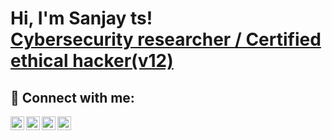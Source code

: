<h1>Hi, I'm Sanjay ts! <br/><a href="https://www.linkedin.com/in/sanjay-ts-111a7b191/">Cybersecurity researcher  / Certified ethical hacker(v12) </a></h1>

<h2> 🤳 Connect with me:</h2>

[<img align="left" alt="JoshMadakor | YouTube" width="22px" src="https://cdn.jsdelivr.net/npm/simple-icons@v3/icons/youtube.svg" />][youtube]
[<img align="left" alt="JoshMadakor | Twitter" width="22px" src="https://cdn.jsdelivr.net/npm/simple-icons@v3/icons/twitter.svg" />][twitter]
[<img align="left" alt="JoshMadakor | LinkedIn" width="22px" src="https://cdn.jsdelivr.net/npm/simple-icons@v3/icons/linkedin.svg" />][linkedin]
[<img align="left" alt="JoshMadakor | Instagram" width="22px" src="https://cdn.jsdelivr.net/npm/simple-icons@v3/icons/instagram.svg" />][instagram]

[twitter]: (https://x.com/sanjus_sanjay?t=CBY6kRO5B0bNAfh8DM5cHw&s=09)
[youtube]: (https://www.youtube.com/channel/UCz9T1xZNaBbFRdvcD3ZHJQw)
[instagram]:(https://www.instagram.com/_sanju_ts/)
[linkedin]: https://www.linkedin.com/in/sanjay-ts-111a7b191/

<!--
**joshmadakor1/joshmadakor1** is a ✨ _special_ ✨ repository because its `README.md` (this file) appears on your GitHub profile.

Here are some ideas to get you started:

- 🔭 I’m currently working on ...
- 🌱 I’m currently learning ...
- 👯 I’m looking to collaborate on ...
- 🤔 I’m looking for help with ...
- 💬 Ask me about ...
- 📫 How to reach me: ...
- 😄 Pronouns: ...
- ⚡ Fun fact: ...
-->
